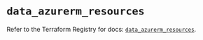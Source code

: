 # `data_azurerm_resources`

Refer to the Terraform Registry for docs: [`data_azurerm_resources`](https://registry.terraform.io/providers/hashicorp/azurerm/3.113.0/docs/data-sources/resources).

